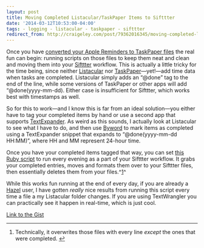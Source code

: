 ```yaml
---
layout: post 
title: Moving Completed Listacular/TaskPaper Items to Sifttter 
date: '2014-03-12T10:53:00-04:00' 
tags: - logging - listacular - taskpaper - sifttter 
redirect_from: http://craigeley.com/post/79362016345/moving-completed-listacular-taskpaper-items-to-sifttter 
---
```


Once you have [converted your Apple Reminders to TaskPaper files](http://craigeley.com/post/79279572795/convert-apple-reminders-to-taskpaper-style-text-files) the real fun can begin: running scripts on those files to keep them neat and clean and moving them into your [Sifttter](http://craigeley.com/post/72565974459/sifttter-an-ifttt-to-day-one-logger) workflow. This is actually a little tricky for the time being, since neither [Listacular](https://itunes.apple.com/us/app/listacular-for-dropbox-rapid/id624606571?mt=8) nor [TaskPaper](http://www.hogbaysoftware.com/products/taskpaper)—yet!—add time data when tasks are completed. Listacular simply adds an “@done” tag to the end of the line, while some versions of TaskPaper or other apps will add “@done(yyyy-mm-dd). Either case is insufficient for Sifttter, which works best with timestamps as well.

So for this to work—and I know this is far from an ideal solution—you either have to tag your completed items by hand or use a second app that supports [TextExpander](https://smilesoftware.com/TextExpander/touch/). As weird as this sounds, I actually look at Listacular to see what I have to do, and then use [Byword](http://bywordapp.com/) to mark items as completed using a TextExpander snippet that expands to “@done(yyyy-mm-dd HH:MM)”, where HH and MM represent 24-hour time.

Once you have your completed items tagged that way, you can set [this Ruby script](https://gist.github.com/craigeley/9494663) to run every evening as a part of your Sifttter workflow. It grabs your completed entries, moves and formats them over to your Sifttter files, then essentially deletes them from your files.^[1](#fn:p79362016345-143111637)^

While this works fun running at the end of every day, if you are already a [Hazel](http://www.noodlesoft.com/hazel) user, I have gotten *really* nice results from running this script every time a file a my Listacular folder changes. If you are using TextWrangler you can practically see it happen in real-time, which is just cool.

[Link to the Gist](https://gist.github.com/craigeley/9494663)

* * * * *

1.  Technically, it overwrites those files with every line *except* the ones that were completed. [↩](#fnref:p79362016345-143111637)



